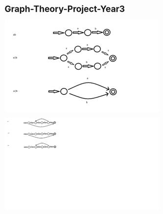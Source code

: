 # Graph-Theory-Project-Year3

![DFA](img/NFA.binary.png?raw=true "hoverover")

<img src="img/NFAunary.png" width="800"/>
